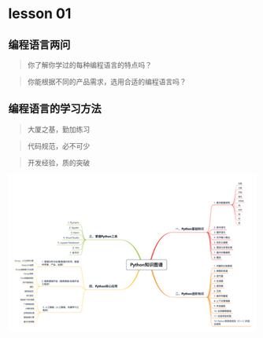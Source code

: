 # lesson 01

## 编程语言两问

>你了解你学过的每种编程语言的特点吗？

>你能根据不同的产品需求，选用合适的编程语言吗？

## 编程语言的学习方法

> 大厦之基，勤加练习

> 代码规范，必不可少

> 开发经验，质的突破

![python 知识图谱]( https://github.com/chris486/GeekTime_python/blob/master/pic/learn_python.png )